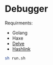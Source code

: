 # Debugger

Requirments:

* Golang
* Haxe
* [Delve](https://github.com/go-delve/delve)
* [Hashlink](https://github.com/vshaxe/hashlink-debugger)

```sh
sh run.sh
```